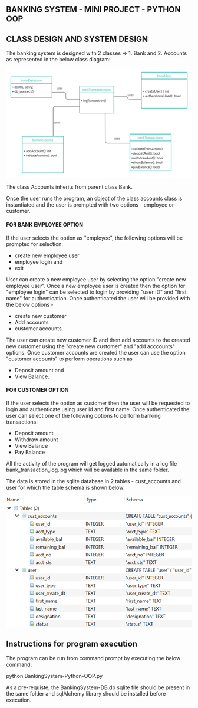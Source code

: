 ## BANKING SYSTEM - MINI PROJECT - PYTHON OOP

## CLASS DESIGN AND SYSTEM DESIGN

The banking system is designed with 2 classes -> 1. Bank and 2. Accounts as represented in the below class diagram:

![pic1](https://github.com/bsathyamur/BankingSystem-PythonOOP/blob/master/class-diagram.jpg)

The class Accounts inherits from parent class Bank.

Once the user runs the program, an object of the class accounts class is instantiated and the user is prompted with two options - employee or customer. 

#### FOR BANK EMPLOYEE OPTION
If the user selects the option as "employee", the following options will be prompted for selection:
* create new employee user
* employee login and 
* exit
                                   
User can create a new employee user by selecting the option "create new employee user". Once a new employee user is created then the option for "employee login" can be selected to login by providing "user ID" and "first name" for authentication. Once authenticated the user will be provided with the below options - 
* create new customer
* Add accounts 
* customer accounts. 
                                  
The user can create new customer ID and then add accounts to the created new customer using the "create new customer" and "add acccounts" options. Once customer accounts are created the user can use the option "customer accounts" to perform operations such as 
* Deposit amount and 
* View Balance.

#### FOR CUSTOMER OPTION
If the user selects the option as customer then the user will be requested to login and authenticate using user id and first name. Once authenticated the user can select one of the following options to perform banking transactions:
* Deposit amount
* Withdraw amount
* View Balance
* Pay Balance

 All the activity of the program will get logged automatically in a log file bank_transaction_log.log which will be available in the same folder.                           
 
 The data is stored in the sqlite database in 2 tables - cust_accounts and user for which the table schema is shown below:

![pic2](https://github.com/bsathyamur/BankingSystem-PythonOOP/blob/master/db-tables.png)

## Instructions for program execution

The program can be run from command prompt by executing the below command:

python BankingSystem-Python-OOP.py

As a pre-requiste, the BankingSystem-DB.db sqlite file should be present in the same folder and sqlAlchemy library should be installed before execution.

